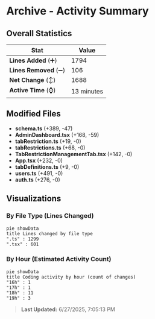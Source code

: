# Archive - Activity Summary 

## Overall Statistics

| Stat                   | Value                                                             |
| ---------------------- | ----------------------------------------------------------------- |
| **Lines Added** (➕)   | 1794                                          |
| **Lines Removed** (➖) | 106                                        |
| **Net Change** (↕)    | 1688                |
| **Active Time** (⌚)   | 13 minutes |


## Modified Files
- **schema.ts** (+389, -47)
- **AdminDashboard.tsx** (+168, -59)
- **tabRestriction.ts** (+19, -0)
- **tabRestrictions.ts** (+68, -0)
- **TabRestrictionManagementTab.tsx** (+142, -0)
- **App.tsx** (+232, -0)
- **tabDefinitions.ts** (+9, -0)
- **users.ts** (+491, -0)
- **auth.ts** (+276, -0)

## Visualizations

### By File Type (Lines Changed)

```mermaid
pie showData
title Lines changed by file type
".ts" : 1299
".tsx" : 601
```

### By Hour (Estimated Activity Count)

```mermaid
pie showData
title Coding activity by hour (count of changes)
"16h" : 1
"17h" : 1
"18h" : 11
"19h" : 3
```


> **Last Updated:** 6/27/2025, 7:05:13 PM